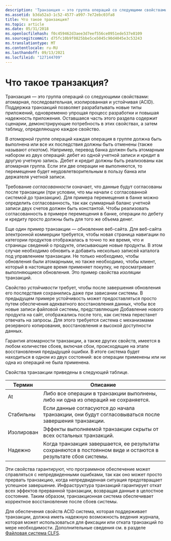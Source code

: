```yaml
---
description: 'Транзакция — это группа операций со следующими свойствами: атомарная, последовательная, изолированная и устойчивая (ACID).'
ms.assetid: b3da52a3-1c52-4577-a997-7e72ebc03fa8
title: Что такое транзакция?
ms.topic: article
ms.date: 05/31/2018
ms.openlocfilehash: f0c459462d3aee3d7eef556ce0951ede537e8109
ms.sourcegitcommit: d75fc10b9f0825bbe5ce5045c90d4045e3c53243
ms.translationtype: MT
ms.contentlocale: ru-RU
ms.lasthandoff: 09/13/2021
ms.locfileid: "127144709"
---
```

# <a name="what-is-a-transaction"></a>Что такое транзакция?

Транзакция — это группа операций со следующими свойствами: атомарная, последовательная, изолированная и устойчивая (ACID). Поддержка транзакций позволяет разрабатывать новые типы приложений, одновременно упрощая процесс разработки и повышая надежность приложения. Оставшаяся часть этого раздела содержит сценарии, демонстрирующие потребность в этих свойствах, а затем таблицу, определяющую каждое свойство.

В *атомарной* группе операций каждая операция в группе должна быть выполнена или все их последствия должны быть отменены (также называют *откатом*). Например, перевод банка должен быть атомарным набором из двух операций: дебет из одной учетной записи и кредит в другую учетную запись. Дебет и кредит должны быть реализованы как атомарная группа. Если эти две операции не выполняются, то перемещение будет неудовлетворительным в пользу банка или держателя учетной записи.

Требование *согласованности* означает, что данные будут согласованы после транзакции (при условии, что мы начали с согласованной системой до транзакции). Для примера перемещения в банке можно определить согласованность, так как суммарный баланс учетной записи двух счетов должен быть константой. Чтобы реализовать согласованность в примере перемещения в банке, операции по дебету и кредиту просто должны быть для того же объема денег.

Еще один пример транзакции — обновление веб-сайта. Для веб-сайта электронной коммерции требуется, чтобы новая страница навигации по категории продуктов отображалась в точно то же время, что и страницы сведений о продукте, описывающие новые продукты. В этом случае необходимо обновить и добавить несколько записей каталога под управлением транзакции. Не только необходимо, чтобы обновления были атомарными, но также необходимо, чтобы клиент, который в настоящее время применяет покупку, не просматривает выполняющиеся обновления. Это пример свойства *изоляции* транзакций.

Свойство *устойчивости* требует, чтобы после завершения обновления его последствия сохранились даже при зависании системы. В предыдущем примере устойчивость может предоставляться просто путем обеспечения адекватного восстановления данных, чтобы все новые записи файловой системы, представляющие Добавление нового продукта на сайт, отображались после того, как система перестанет отвечать на запросы. Для этого требуется система с механизмами резервного копирования, восстановления и высокой доступности данных.

Гарантия атомарности транзакции, а также других свойств, имеется в любом количестве сбоев, включая сбои, происходящие на этапе восстановления предыдущей ошибки. В итоге система будет находиться в одном из двух состояний: все операции применены или ни одна из операций не была применена.

Свойства транзакции приведены в следующей таблице.



| Термин                                                                                                         | Описание                                                                                                                       |
|--------------------------------------------------------------------------------------------------------------|-----------------------------------------------------------------------------------------------------------------------------------|
| <span id="Atomic"></span><span id="atomic"></span><span id="ATOMIC"></span>At<br/>                 | Либо все операции в транзакции выполнены, либо ни одна из операций не сохраняется.<br/>                             |
| <span id="Consistent"></span><span id="consistent"></span><span id="CONSISTENT"></span>Стабильны<br/> | Если данные согласуются до начала транзакции, они будут согласовываться после завершения транзакции.<br/> |
| <span id="Isolated_"></span><span id="isolated_"></span><span id="ISOLATED_"></span>Изолирован <br/>     | Эффекты выполняемой транзакции скрыты от всех остальных транзакций.<br/>                               |
| <span id="Durable"></span><span id="durable"></span><span id="DURABLE"></span>Надежно<br/>             | Когда транзакция завершается, ее результаты сохраняются в постоянном виде и остаются в результате сбоя системы.<br/>                               |



 

Эти свойства гарантируют, что программное обеспечение может справляться с непредвиденными ошибками, так как оно может просто прервать транзакцию, когда непредвиденная ситуация предотвращает успешное завершение. Инфраструктура транзакций гарантирует откат всех эффектов прерванной транзакции, возвращая данные в целостное состояние. Таким образом, транзакционная система обеспечивает корректное восстановление после сбоев системы.

Для обеспечения свойств ACID система, которая поддерживает транзакции, должна иметь надежную возможность ведения журнала, которая может использоваться для фиксации или отката транзакций по мере необходимости. Дополнительные сведения см. в разделе [Файловая система CLFS](/previous-versions/windows/desktop/clfs/common-log-file-system-portal).

 

